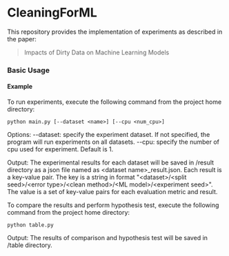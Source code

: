 # CleaningForML
This repository provides the implementation of experiments as described in the paper:
> Impacts of Dirty Data on Machine Learning Models

### Basic Usage
#### Example
To run experiments, execute the following command from the project home directory:

```
python main.py [--dataset <name>] [--cpu <num_cpu>] 
```

Options:
--dataset: specify the experiment dataset. If not specified, the program will run experiments on all datasets.
--cpu: specify the number of cpu used for experiment. Default is 1.

Output:
The experimental results for each dataset will be saved in /result directory as a json file named as \<dataset name\>\_result.json. Each result is a key-value pair. The key is a string in format "\<dataset\>/\<split seed\>/\<error type\>/\<clean method\>/\<ML model\>/\<experiment seed\>". The value is a set of key-value pairs for each evaluation metric and result.

To compare the results and perform hypothesis test, execute the following command from the project home directory:

```
python table.py
```

Output:
The results of comparison and hypothesis test will be saved in /table directory.










